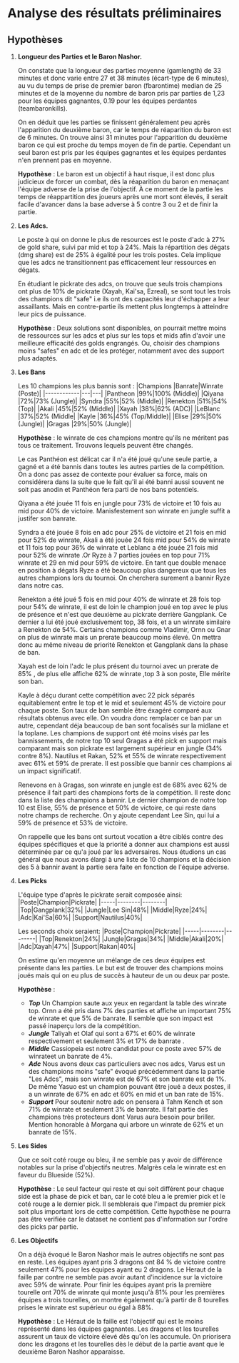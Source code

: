 # Analyse des résultats préliminaires
## Hypothèses
1. **Longueur des Parties et le Baron Nashor.**

    On constate que la longueur des parties moyenne (gamlength) de 33 minutes et donc varie entre 27 et 38 minutes (écart-type de 6 minutes), au vu du temps de prise de premier baron (fbarontime) median de 25 minutes et de la moyenne du nombre de baron pris par parties de 1,23 pour les équipes gagnantes, 0.19 pour les équipes perdantes (teambaronkills).
    
    On en déduit que les parties se finissent généralement peu après l'apparition du deuxième baron, car le temps de réaparition du baron est de 6 minutes. On trouve ainsi 31 minutes pour l'apparition du deuxième baron ce qui est proche du temps moyen de fin de partie. Cependant un seul baron est pris par les équipes gagnantes et les équipes perdantes n'en prennent pas en moyenne. 
    
    **Hypothèse** : Le baron est un objectif à haut risque, il est donc plus judicieux de forcer un combat, dès la réaparition du baron en menaçant l'équipe adverse de la prise de l'objectif. À ce moment de la partie les temps de réappartition des joueurs après une mort sont élevés, il serait facile d'avancer dans la base adverse à 5 contre 3 ou 2 et de finir la partie.

2. **Les Adcs.**

    Le poste à qui on donne le plus de resources est le poste d'adc à 27% de gold share, suivi par mid et top à 24%. Mais la répartition des dégats (dmg share) est de 25% à égalité pour les trois postes. Cela implique que les adcs ne transitionnent pas efficacement leur ressources en dégats.

    En étudiant le pickrate des adcs, on trouve que seuls trois champions ont plus de 10% de pickrate (Xayah, Kai'sa, Ezreal), se sont tout les trois des champions dit "safe" i.e ils ont des capacités leur d'échapper a leur assaillants. Mais en contre-partie ils mettent plus longtemps à atteindre leur pics de puissance.

    **Hypothèse** : Deux solutions sont disponibles, on pourrait mettre moins de ressources sur les adcs et plus sur les tops et mids afin d'avoir une meilleure efficacité des golds engrangés. Ou, choisir des champions moins "safes" en adc et de les protéger, notamment avec des support plus adaptés.

3.  **Les Bans**

    Les 10 champions les plus bannis sont : 
    |Champions   |Banrate|Winrate (Poste)|
    |------------|---|---|
    |Pantheon    |99%|100% (Middle)|
    |Qiyana      |72%|73% (Jungle)|
    |Syndra      |55%|52% (Middle)|
    |Renekton    |51%|54% (Top)|
    |Akali       |45%|52% (Middle)|
    |Xayah       |38%|62% (ADC)|
    |LeBlanc     |37%|52% (Middle|
    |Kayle       |36%|45% (Top/Middle)|
    |Elise       |29%|50% (Jungle)|
    |Gragas      |29%|50% (Jungle)|

    **Hypothèse** : le winrate de ces champions montre qu'ils ne méritent pas tous ce traitement. Trouvons lequels peuvent être changés.

    Le cas Panthéon est délicat car il n'a été joué qu'une seule partie, a gagné et a été bannis dans toutes les autres parties de la compétition. On a donc pas assez de contexte pour évaluer sa force, mais on considérera dans la suite que le fait qu'il ai été banni aussi souvent ne soit pas anodin et Panthéon fera parti de nos bans potentiels.

    Qiyana a été jouée 11 fois en jungle pour 73% de victoire et 10 fois au mid pour 40% de victoire. Manisfestement son winrate en jungle suffit a justifer son banrate.

    Syndra a été jouée 8 fois en adc pour 25% de victoire et 21 fois en mid pour 52% de winrate, Akali a été jouée 24 fois mid pour 54% de winrate et 11 fois top pour 36% de winrate et Leblanc a été jouée 21 fois mid pour 52% de winrate .Or Ryze à 7 parties jouées en top pour 71% winrate et 29 en mid pour 59% de victoire. En tant que double menace en position à dégats Ryze a été beaucoup plus dangereux que tous les autres champions lors du tournoi. On cherchera surement a bannir Ryze dans notre cas.

    Renekton a été joué 5 fois en mid pour 40% de winrate et 28 fois top pour 54% de winrate, il est de loin le champion joué en top avec le plus de présence et n'est que deuxième au pickrate derrière Gangplank. Ce dernier a lui été joué exclusivement top, 38 fois, et a un winrate similaire a Renekton de 54%. Certains champions comme Vladimir, Ornn ou Gnar on plus de winrate mais un prerate beaucoup moins élevé. On mettra donc au même niveau de priorité Renekton et Gangplank dans la phase de ban. 
    
    Xayah est de loin l'adc le plus présent du tournoi avec un prerate de 85% , de plus elle affiche 62% de winrate ,top 3 à son poste, Elle mérite son ban.

    Kayle à déçu durant cette compétition avec 22 pick séparés equitablement entre le top et le mid et seulement 45% de victoire pour chaque poste. Son taux de ban semble être éxagéré comparé aux résultats obtenus avec elle. On voudra donc remplacer ce ban par un autre, cependant déja beaucoup de ban sont focalisés sur la midlane et la toplane.
    Les champions de support ont été moins visés par les bannissements, de notre top 10 seul Gragas a été pick en support mais comparant mais son pickrate est largement supérieur en jungle (34% contre 8%). Nautilus et Rakan, 52% et 55% de winrate respectivement avec 61% et 59% de prerate.
    Il est possible que bannir ces champions ai un impact significatif.

    Renevons en à Gragas, son winrate en jungle est de 68% avec 62% de présence il fait parti des champions forts de la compétition. Il reste donc dans la liste des champions a bannir. Le dernier champion de notre top 10 est Elise, 55% de présence et 50% de victoire, ce qui reste dans notre champs de recherche. On y ajoute cependant Lee Sin, qui lui a 59% de présence et 53% de victoire.

    On rappelle que les bans ont surtout vocation a être ciblés contre des équipes spécifiques et que la priorité a donner aux champions est aussi déterminée par ce qu'a joué par les adversaires. Nous étudions un cas général que nous avons élargi à une liste de 10 champions et la décision des 5 à bannir avant la partie sera faite en fonction de l'équipe adverse.

4. **Les Picks**

    L'équipe type d'après le pickrate serait composée ainsi:
    |Poste|Champion|Pickrate|
    |-----|--------|--------|
    |Top|Gangplank|32%|
    |Jungle|Lee Sin|48%|
    |Middle|Ryze|24%|
    |Adc|Kai'Sa|60%|
    |Support|Nautilus|40%|

    Les seconds choix seraient:
    |Poste|Champion|Pickrate|
    |-----|--------|--------|
    |Top|Renekton|24%|
    |Jungle|Gragas|34%|
    |Middle|Akali|20%|
    |Adc|Xayah|47%|
    |Support|Rakan|40%|

    On estime qu'en moyenne un mélange de ces deux équipes est présente dans les parties. Le but est de trouver des champions moins joués mais qui on eu plus de succès à hauteur de un ou deux par poste.

    **Hypothèse** :
    - **_Top_** Un Champion saute aux yeux en regardant la table des winrate top. Ornn a été pris dans 7% des parties et affiche un important 75% de winrate et que 5% de banrate. Il semble que son impact est passé inaperçu lors de la compétition.
    - **_Jungle_** Taliyah et Olaf qui sont a 67% et 60% de winrate respectivement et seulement 3% et 17% de banrate .
    - **_Middle_** Cassiopeia est notre candidat pour ce poste avec 57% de winrateet un banrate de 4%.
    - **_Adc_** Nous avons deux cas particuliers avec nos adcs, Varus est un des champions moins "safe" évoqué précédemment dans la partie "Les Adcs", mais son winrate est de 67% et son banrate est de 1%. De même Yasuo est un champion pouvant être joué a deux postes, il a un winrate de 67% en adc et 60% en mid et un ban rate de 15%.
    - **_Support_** Pour soutenir notre adc on pensera à Tahm Kench et son 71% de winrate et seulement 3% de banrate. Il fait partie des champions très protecteurs dont Varus aura besoin pour briller. Mention honorable à Morgana qui arbore un winrate de 62% et un banrate de 15%.

5. **Les Sides**

    Que ce soit coté rouge ou bleu, il ne semble pas y avoir de différence notables sur la prise d'objectifs neutres. Malgrès cela le winrate est en faveur du Blueside (52%).

    **Hypothèse** : Le seul facteur qui reste et qui soit différent pour chaque side est la phase de pick et ban, car le coté bleu a le premier pick et le coté rouge a le dernier pick. Il semblerais que l'impact du premier pick soit plus important lors de cette compétition.
    Cette hypothèse ne pourra pas être verifiée car le dataset ne contient pas d'information sur l'ordre des picks par partie.

6. **Les Objectifs**

    On a déjà évoqué le Baron Nashor mais le autres objectifs ne sont pas en reste. Les équipes ayant pris 3 dragons ont 84 % de victoire contre seulement 47% pour les équipes ayant eu 2 dragons. Le Heraut de la faille par contre ne semble pas avoir autant d'incidence sur la victoire avec 59% de winrate. Pour finir les équipes ayant pris la première tourelle ont 70% de winrate qui monte jusqu'à 81% pour les premières équipes a trois tourelles, on montre également qu'à partir de 8 tourelles prises le winrate est supérieur ou égal à 88%.

    **Hypothèse** : Le Héraut de la faille est l'objectif qui est le moins représenté dans les équipes gagnantes. Les dragons et les tourelles assurent un taux de victoire élevé dès qu'on les accumule. On priorisera donc les dragons et les tourelles dès le début de la partie avant que le deuxième Baron Nashor apparaisse.